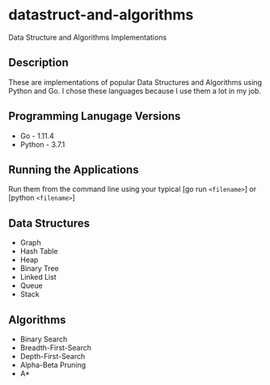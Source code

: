 # datastruct-and-algorithms
Data Structure and Algorithms Implementations

## Description
These are implementations of popular Data Structures and Algorithms using Python and Go. I chose
these languages because I use them a lot in my job.

## Programming Lanugage Versions
* Go - 1.11.4
* Python - 3.7.1

## Running the Applications
Run them from the command line using your typical [go run `<filename>`] or [python `<filename>`]
  
## Data Structures
* Graph
* Hash Table
* Heap
* Binary Tree
* Linked List
* Queue
* Stack

## Algorithms
* Binary Search
* Breadth-First-Search
* Depth-First-Search
* Alpha-Beta Pruning
* A*
